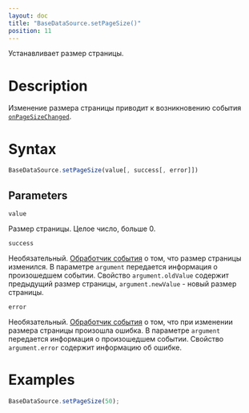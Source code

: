 ```yaml
---
layout: doc
title: "BaseDataSource.setPageSize()"
position: 11
---
```


Устанавливает размер страницы.

# Description

Изменение размера страницы приводит к возникновению события [`onPageSizeChanged`](../BaseDataSource.onPageSizeChanged/).

# Syntax

```js
BaseDataSource.setPageSize(value[, success[, error]])
```

## Parameters

`value`

Размер страницы. Целое число, больше 0.

`success`

Необязательный. [Обработчик события](../../../KeyConcepts/Script/) о том, что размер страницы изменился.
В параметре `argument` передается информация о произошедшем событии. Свойство `argument.oldValue`
содержит предыдущий размер страницы, `argument.newValue` - новый размер страницы.

`error`

Необязательный. [Обработчик события](../../../KeyConcepts/Script/) о том, что при изменении размера
страницы произошла ошибка. В параметре `argument` передается информация о произошедшем событии.
Свойство `argument.error` содержит информацию об ошибке.

# Examples

```js
BaseDataSource.setPageSize(50);
```
